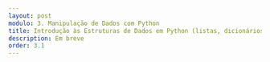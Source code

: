 ```yaml
---
layout: post
modulo: 3. Manipulação de Dados com Python
title: Introdução às Estruturas de Dados em Python (listas, dicionários, etc.)
description: Em breve
order: 3.1
---
```

